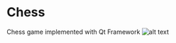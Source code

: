 # Chess
Chess game implemented with Qt Framework
![alt text]([http://url/to/img.pn](https://ibb.co/LrKKYp9)g)
